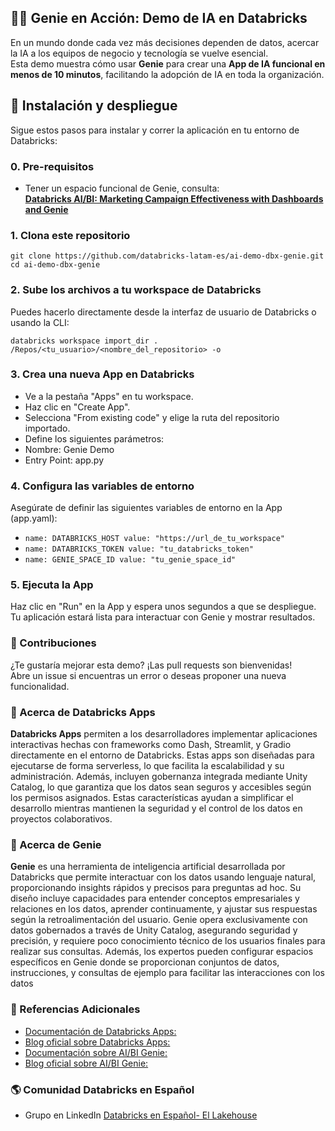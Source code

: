 ## 🧞‍♂️ Genie en Acción: Demo de IA en Databricks

En un mundo donde cada vez más decisiones dependen de datos, acercar la IA a los equipos de negocio y tecnología se vuelve esencial.  
Esta demo muestra cómo usar **Genie** para crear una **App de IA funcional en menos de 10 minutos**, facilitando la adopción de IA en toda la organización.

## 🚀 Instalación y despliegue

Sigue estos pasos para instalar y correr la aplicación en tu entorno de Databricks:

### 0. Pre-requisitos

* Tener un espacio funcional de Genie, consulta:  
[**Databricks AI/BI: Marketing Campaign Effectiveness with Dashboards and Genie**](https://www.databricks.com/resources/demos/tutorials/aibi-genie-marketing-campaign-effectiveness?itm_data=demo_center)

### 1. Clona este repositorio

`git clone https://github.com/databricks-latam-es/ai-demo-dbx-genie.git
cd ai-demo-dbx-genie`

### 2. Sube los archivos a tu workspace de Databricks
Puedes hacerlo directamente desde la interfaz de usuario de Databricks o usando la CLI:

`databricks workspace import_dir . /Repos/<tu_usuario>/<nombre_del_repositorio> -o`

### 3. Crea una nueva App en Databricks
- Ve a la pestaña "Apps" en tu workspace.
- Haz clic en "Create App".
- Selecciona "From existing code" y elige la ruta del repositorio importado.
- Define los siguientes parámetros:
- Nombre: Genie Demo
- Entry Point: app.py

### 4. Configura las variables de entorno
Asegúrate de definir las siguientes variables de entorno en la App (app.yaml):

  - `name: DATABRICKS_HOST
    value: "https://url_de_tu_workspace"`
  - `name: DATABRICKS_TOKEN
    value: "tu_databricks_token"`
  - `name: GENIE_SPACE_ID
    value: "tu_genie_space_id"`

### 5. Ejecuta la App
Haz clic en "Run" en la App y espera unos segundos a que se despliegue.
Tu aplicación estará lista para interactuar con Genie y mostrar resultados.

### 🤝 Contribuciones
¿Te gustaría mejorar esta demo? ¡Las pull requests son bienvenidas!</br>
Abre un issue si encuentras un error o deseas proponer una nueva funcionalidad.

### 📘 Acerca de Databricks Apps
**Databricks Apps** permiten a los desarrolladores implementar aplicaciones interactivas hechas con frameworks como Dash, Streamlit, y Gradio directamente en el entorno de Databricks. Estas apps son diseñadas para ejecutarse de forma serverless, lo que facilita la escalabilidad y su administración. Además, incluyen gobernanza integrada mediante Unity Catalog, lo que garantiza que los datos sean seguros y accesibles según los permisos asignados. Estas características ayudan a simplificar el desarrollo mientras mantienen la seguridad y el control de los datos en proyectos colaborativos.

### 🤖 Acerca de Genie
**Genie** es una herramienta de inteligencia artificial desarrollada por Databricks que permite interactuar con los datos usando lenguaje natural, proporcionando insights rápidos y precisos para preguntas ad hoc. Su diseño incluye capacidades para entender conceptos empresariales y relaciones en los datos, aprender continuamente, y ajustar sus respuestas según la retroalimentación del usuario. Genie opera exclusivamente con datos gobernados a través de Unity Catalog, asegurando seguridad y precisión, y requiere poco conocimiento técnico de los usuarios finales para realizar sus consultas. Además, los expertos pueden configurar espacios específicos en Genie donde se proporcionan conjuntos de datos, instrucciones, y consultas de ejemplo para facilitar las interacciones con los datos

### 🔗 Referencias Adicionales

* [Documentación de Databricks Apps:]( https://learn.microsoft.com/en-us/azure/databricks/dev-tools/databricks-apps/)
* [Blog oficial sobre Databricks Apps:](https://www.databricks.com/blog/introducing-databricks-apps)
* [Documentación sobre AI/BI Genie:](https://learn.microsoft.com/en-us/azure/databricks/genie/)
* [Blog oficial sobre AI/BI Genie:](https://www.databricks.com/blog/onboarding-your-new-aibi-genie)


### 🌎 Comunidad Databricks en Español

- Grupo en LinkedIn [Databricks en Español- El Lakehouse](https://www.linkedin.com/groups/14082071/)

</br>

 